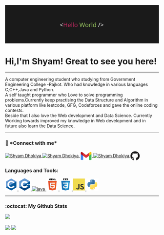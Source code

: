<!--
**shyam-206/shyam-206** is a ✨ _special_ ✨ repository because its `README.md` (this file) appears on your GitHub profile.

Here are some ideas to get you started:

- 🔭 I’m currently working on ...
- 🌱 I’m currently learning ...
- 👯 I’m looking to collaborate on ...
- 🤔 I’m looking for help with ...
- 💬 Ask me about ...
- 📫 How to reach me: ...
- 😄 Pronouns: ...
- ⚡ Fun fact: ...
-->

<img src="https://github.com/shyam-206/shyam-206/blob/8b13e45bb6f57465c5eb455d4233540c2d135b0e/Images/banner.png">
<h1>Hi,I'm Shyam! Great to see you here!</h1>
<hr>
<p>
 A computer engineering student who studying from Government Engineering College -Rajkot. Who had knowledge in various languages C,C++,Java and Python.<br>
 A self taught programmer who Love to solve programming problems.Currently keep practising the Data Structure and Algorithm in various platform like  leetcode, GFG, Codeforces and gave the online coding contests.<br>
Beside that I also love the Web development and Data Science. Currently Working towards improved my knowledge in Web development and in future also learn the Data Science.
</p>
<hr>
<!-- connect with me -->
<h3> 🔗&nbsp;*Connect with me*</h3>
<p align="left">
  
  <!-- LinkedIn-->
  <a href="http://www.linkedin.com/in/shyam-dhokiya-8558aa205" target="blank">
    <img align="center" src="https://raw.githubusercontent.com/rahuldkjain/github-profile-readme-generator/master/src/images/icons/Social/linked-in-alt.svg" alt="Shyam Dhokiya" height="30" width="40" />
  </a>
 
 <!-- Twitter-->
  <a href="https://twitter.com/shyam_dhokiya" target="-blank">
    <img align="center" src="https://raw.githubusercontent.com/jmnote/z-icons/master/svg/twitter.svg" alt="Shyam Dhokiya" height="40" widht="40"/>
  </a>
 
  <!--Gmail-->
  <a title="Email" href="mailto:shyamdhokiya15@gmail.com" target="blank">
    <img align="center" src="https://github.com/shyam-206/shyam-206/blob/16967ee0fab5dd8e457d7ef7a6c384d23ca89ccf/Images/gmail%20icon.png" 
        alt="Shyam Dhokiya" height="30" width="40" />
   </a>
  
  <!--Instagram-->
  <a href="https://instagram.com/shyam_20.06/" target="blank">
    <img align="center" src="https://raw.githubusercontent.com/rahuldkjain/github-profile-readme-generator/master/src/images/icons/Social/instagram.svg" alt="Shyam Dhokiya" height="30" width="40" />
  </a>

  <!--Github -->
  <a href="https://github.com/shyam-206" target="blank">
    <img align="center" src="https://github.com/shyam-206/shyam-206/blob/21b5e29e1245efca0c0124ba3050fac568fe5f48/Images/github_icon.png" alt="Shyam Dhokiya"     height="30" width="30" />
 </a>
</p>

<h3 align="left">Languages and Tools:</h3>
<p align="left"> 
  <a href="https://www.cprogramming.com/" target="_blank" rel="noreferrer"> 
    <img src="https://raw.githubusercontent.com/devicons/devicon/master/icons/c/c-original.svg" alt="c" width="40" height="40"/> 
  </a> 
  <a href="https://www.w3schools.com/cpp/" target="_blank" rel="noreferrer"> 
    <img src="https://raw.githubusercontent.com/devicons/devicon/master/icons/cplusplus/cplusplus-original.svg" alt="cplusplus" width="40" height="40"/> 
  </a>
  <a href="#" target="_blank">
        <img src="https://raw.githubusercontent.com/jmnote/z-icons/master/svg/java.svg" alt="java" width="40px" height="40px">
    </a>
    <a href="https://www.w3.org/html/" target="_blank"> 
        <img src="https://raw.githubusercontent.com/devicons/devicon/master/icons/html5/html5-original-wordmark.svg" alt="html5" width="40" height="40"/> 
    </a>
    <a href="https://www.w3schools.com/css/" target="_blank"> 
        <img src="https://raw.githubusercontent.com/devicons/devicon/master/icons/css3/css3-original-wordmark.svg" alt="css3" width="40" height="40"/> 
    </a> 
    <a href="https://developer.mozilla.org/en-US/docs/Web/JavaScript" target="_blank">      
        <img src="https://raw.githubusercontent.com/devicons/devicon/master/icons/javascript/javascript-original.svg" alt="javascript" width="40" height="40"/> 
    </a> 
    <a href="https://www.python.org" target="_blank"> <img src="https://raw.githubusercontent.com/devicons/devicon/master/icons/python/python-original.svg" alt="python" width="40" height="40"/> 
    </a>
 </p>
 <hr>

### :octocat: My Github Stats 
  
<p align="left">
  <img src="https://komarev.com/ghpvc/?username=shyam-206&label=Profile%20views&color=0e75b6&style=flat">
</p>
<p align="left">
  <a href="https://github.com/shyam-206"> 
    <img align="center" src="https://github-readme-stats.vercel.app/api?username=shyam-206&theme=algolia&show_icons=true" />    
  </a> 
  <a href="https://github.com/shyam-206"> 
    <img align="center" src="https://github-readme-streak-stats.herokuapp.com/?user=shyam-206&theme=algolia#version3" /> 
  </a> 
</p>
